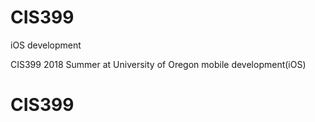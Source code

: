 # CIS399
iOS development

CIS399 2018 Summer at University of Oregon
mobile development(iOS)
# CIS399
